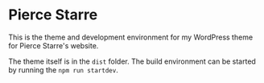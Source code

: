 # Pierce Starre

This is the theme and development environment for my WordPress theme for Pierce Starre's website.

The theme itself is in the `dist` folder. The build environment can be started by running the `npm run startdev`.
